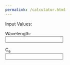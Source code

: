 ```yaml
---
permalink: /calculator.html
---
```

Input Values:
<p>Wavelength:<br><input type="number" id=wavelength></p>
<p>C<sub>e</sub><br><input type="number" id=wavelength></p>
